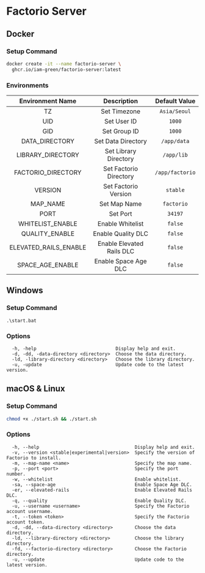 # Factorio Server

## Docker

### Setup Command

```bash
docker create -it --name factorio-server \
  ghcr.io/iam-green/factorio-server:latest
```

### Environments

|   Environment Name    |        Description        |  Default Value  |
| :-------------------: | :-----------------------: | :-------------: |
|          TZ           |       Set Timezone        |  `Asia/Seoul`   |
|          UID          |        Set User ID        |     `1000`      |
|          GID          |       Set Group ID        |     `1000`      |
|    DATA_DIRECTORY     |    Set Data Directory     |   `/app/data`   |
|   LIBRARY_DIRECTORY   |   Set Library Directory   |   `/app/lib`    |
|  FACTORIO_DIRECTORY   |  Set Factorio Directory   | `/app/factorio` |
|        VERSION        |   Set Factorio Version    |    `stable`     |
|       MAP_NAME        |       Set Map Name        |   `factorio`    |
|         PORT          |         Set Port          |     `34197`     |
|   WHITELIST_ENABLE    |     Enable Whitelist      |     `false`     |
|    QUALITY_ENABLE     |    Enable Quality DLC     |     `false`     |
| ELEVATED_RAILS_ENABLE | Enable Elevated Rails DLC |     `false`     |
|   SPACE_AGE_ENABLE    |   Enable Space Age DLC    |     `false`     |

## Windows

### Setup Command

```batch
.\start.bat
```

### Options

```
  -h, -help                             Display help and exit.
  -d, -dd, -data-directory <directory>  Choose the data directory.
  -ld, -library-directory <directory>   Choose the library directory.
  -u, -update                           Update code to the latest version.
```

## macOS & Linux

### Setup Command

```bash
chmod +x ./start.sh && ./start.sh
```

### Options

```
  -h, --help                                   Display help and exit.
  -v, --version <stable|experimental|version>  Specify the version of Factorio to install.
  -m, --map-name <name>                        Specify the map name.
  -p, --port <port>                            Specify the port number.
  -w, --whitelist                              Enable whitelist.
  -sa, --space-age                             Enable Space Age DLC.
  -er, --elevated-rails                        Enable Elevated Rails DLC.
  -q, --quality                                Enable Quality DLC.
  -u, --username <username>                    Specify the Factorio account username.
  -t, --token <token>                          Specify the Factorio account token.
  -d, -dd, --data-directory <directory>        Choose the data directory.
  -ld, --library-directory <directory>         Choose the library directory.
  -fd, --factorio-directory <directory>        Choose the Factorio directory.
  -u, --update                                 Update code to the latest version.
```
